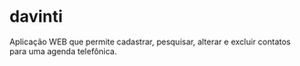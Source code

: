 # davinti
Aplicação WEB que permite cadastrar, pesquisar, alterar e excluir contatos para uma agenda telefônica.
